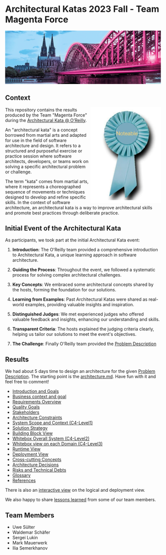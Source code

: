 # Architectural Katas 2023 Fall - Team Magenta Force

<img src="img/462706_unlimited_master_Koeln_S.jpg">

## Context
<img align="right" width="227" height="311" src="img/award.png" alt="Winners!!!">

This repository contains the results produced by the Team "Magenta Force" during the 
[Architectural Kata @ O’Reilly](https://learning.oreilly.com/live-events/architectural-katas/0636920097101/0636920097100/?utm_medium=email&utm_source=platform+b2b&utm_campaign=superstream&utm_content=20230910+reminder2+lot).

An "architectural kata" is a concept borrowed from martial arts and adapted for use in the field of software architecture and design. It refers to a structured and purposeful exercise or practice session where software architects, developers, or teams work on solving a specific architectural problem or challenge.

The term "kata" comes from martial arts, where it represents a choreographed sequence of movements or techniques designed to develop and refine specific skills. In the context of software architecture, an architectural kata is a way to improve architectural skills and promote best practices through deliberate practice.

## Initial Event of the Architectural Kata

As participants, we took part at the initial Architectural Kata event:

1. **Introduction**: The O'Reilly team provided a comprehensive introduction to Architectural Kata, a unique learning approach in software architecture.

2. **Guiding the Process**: Throughout the event, we followed a systematic process for solving complex architectural challenges.

3. **Key Concepts**: We embraced some architectural concepts shared by the hosts, forming the foundation for our solutions.

4. **Learning from Examples**: Past Architectural Katas were shared as real-world examples, providing valuable insights and inspiration.

5. **Distinguished Judges**: We met experienced judges who offered valuable feedback and insights, enhancing our understanding and skills.

6. **Transparent Criteria**: The hosts explained the judging criteria clearly, helping us tailor our solutions to meet the event's objectives.

7. **The Challenge**: Finally O'Reilly team provided the [Problem Description](input.md)

## Results

We had about 5 days time to design an architecture for the given [Problem Description](input.md).
The starting point is the [architecture.md](architecture.md). Have fun with it and feel free to comment!

<!-- TOC start (generated with https://github.com/derlin/bitdowntoc) -->

  * [Introduction and Goals](architecture.md#introduction-and-goals)
  * [Business context and goal](architecture.md#business-context-and-goal)
  * [Requirements Overview](architecture.md#requirements-overview)
  * [Quality Goals](architecture.md#architecture.md#quality-goals)
  * [Stakeholders](architecture.md#stakeholders)
  * [Architecture Constraints](architecture.md#architecture-constraints)
  * [System Scope and Context (C4-Level1)](architecture.md#system-scope-and-context)
  * [Solution Strategy](architecture.md#solution-strategy)
  * [Building Block View](architecture.md#building-block-view)
  * [Whitebox Overall System (C4-Level2)](architecture.md#whitebox-overall-system-c4-level2)
  * [Whitebox view on each Domain (C4-Level3)](architecture.md#whitebox-view-on-each-domain-c4-level3)
  * [Runtime View](architecture.md#runtime-view)
  * [Deployment View](architecture.md#deployment-view)
  * [Cross-cutting Concepts](architecture.md#cross-cutting-concepts)
  * [Architecture Decisions](architecture.md#architecture-decisions)
  * [Risks and Technical Debts](architecture.md#risks-and-technical-debts)
  * [Glossary](architecture.md#glossary)
  * [References](architecture.md#references)

<!-- TOC end -->

There is also an [interactive view](https://wschaef.github.io/architecture-kata-2023/diagrams/C4.html) on the logical and deployment view.

We also happy to share [lessons learned](lessons-learned.md) from some of our team members.

## Team Members
* Uwe Sülter
* Waldemar Schäfer
* Sergei Lukin
* Mark Mauerwerk
* Ilia Semerkhanov



